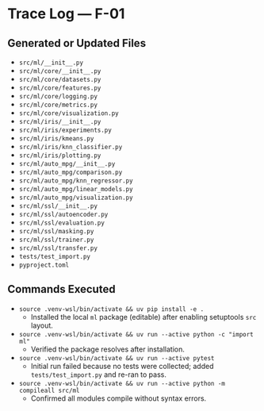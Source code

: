 # Trace Log — F-01

## Generated or Updated Files
- `src/ml/__init__.py`
- `src/ml/core/__init__.py`
- `src/ml/core/datasets.py`
- `src/ml/core/features.py`
- `src/ml/core/logging.py`
- `src/ml/core/metrics.py`
- `src/ml/core/visualization.py`
- `src/ml/iris/__init__.py`
- `src/ml/iris/experiments.py`
- `src/ml/iris/kmeans.py`
- `src/ml/iris/knn_classifier.py`
- `src/ml/iris/plotting.py`
- `src/ml/auto_mpg/__init__.py`
- `src/ml/auto_mpg/comparison.py`
- `src/ml/auto_mpg/knn_regressor.py`
- `src/ml/auto_mpg/linear_models.py`
- `src/ml/auto_mpg/visualization.py`
- `src/ml/ssl/__init__.py`
- `src/ml/ssl/autoencoder.py`
- `src/ml/ssl/evaluation.py`
- `src/ml/ssl/masking.py`
- `src/ml/ssl/trainer.py`
- `src/ml/ssl/transfer.py`
- `tests/test_import.py`
- `pyproject.toml`

## Commands Executed
- `source .venv-wsl/bin/activate && uv pip install -e .`
  - Installed the local `ml` package (editable) after enabling setuptools `src` layout.
- `source .venv-wsl/bin/activate && uv run --active python -c "import ml"`
  - Verified the package resolves after installation.
- `source .venv-wsl/bin/activate && uv run --active pytest`
  - Initial run failed because no tests were collected; added `tests/test_import.py` and re-ran to pass.
- `source .venv-wsl/bin/activate && uv run --active python -m compileall src/ml`
  - Confirmed all modules compile without syntax errors.
